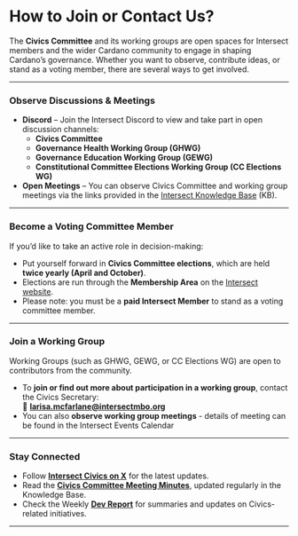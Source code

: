 # How to Join or Contact Us?

The **Civics Committee** and its working groups are open spaces for Intersect members and the wider Cardano community to engage in shaping Cardano’s governance. Whether you want to observe, contribute ideas, or stand as a voting member, there are several ways to get involved.

***

### Observe Discussions & Meetings

* **Discord** – Join the Intersect Discord to view and take part in open discussion channels:
  * **Civics Committee**
  * **Governance Health Working Group (GHWG)**
  * **Governance Education Working Group (GEWG)**
  * **Constitutional Committee Elections Working Group (CC Elections WG)**
* **Open Meetings** – You can observe Civics Committee and working group meetings via the links provided in the [Intersect Knowledge Base](https://chatgpt.com/c/68c16340-1f08-832f-8f7e-93f73fc6d6b5) (KB).

***

### Become a Voting Committee Member

If you’d like to take an active role in decision-making:

* Put yourself forward in **Civics Committee elections**, which are held **twice yearly (April and October)**.
* Elections are run through the **Membership Area** on the [Intersect website](https://chatgpt.com/c/68c16340-1f08-832f-8f7e-93f73fc6d6b5).
* Please note: you must be a **paid Intersect Member** to stand as a voting committee member.

***

### Join a Working Group

Working Groups (such as GHWG, GEWG, or CC Elections WG) are open to contributors from the community.

* To **join or find out more about participation in a working group**, contact the Civics Secretary:\
  📧 [**larisa.mcfarlane@intersectmbo.org**](mailto:larisa.mcfarlane@intersectmbo.org)
* You can also **observe working group meetings** - details of meeting can be found in the Intersect Events Calendar

***

### Stay Connected

* Follow [**Intersect Civics on X**](https://x.com/intersectCIVICS) for the latest updates.
* Read the [**Civics Committee Meeting Minutes**](../meeting-minutes/2025-civics-meeting-minutes/), updated regularly in the Knowledge Base.
* Check the Weekly [**Dev Report**](https://intersectmbo.org/) for summaries and updates on Civics-related initiatives.

***

